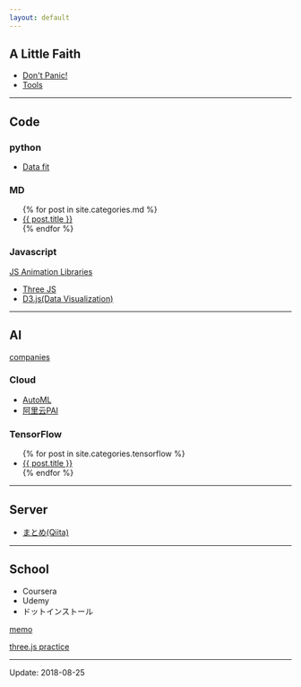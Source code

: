 ```yaml
---
layout: default
---
```


## A Little Faith

- [Don't Panic!](https://coolaj86.com/articles/dont-panic.html)
- [Tools](./pages/tools.html) 


***

## Code

### python

- [Data fit](./pages/python-fit.html)

### MD

<ul>
  {% for post in site.categories.md %}
    <li>
      <a href="{{ post.url | remove_first:'/' }}">{{ post.title }}</a>
    </li>
  {% endfor %}
</ul>

### Javascript

[JS Animation Libraries](https://dashbouquet.com/blog/frontend-development/10-javascript-animation-libraries-to-follow-in-2018)

- [Three JS](https://github.com/mrdoob/three.js)
- [D3.js(Data Visualization)](https://d3js.org/)

***

## AI

[companies](./pages/ai-companies.html)

### Cloud

- [AutoML](https://cloud.google.com/automl/)
- [阿里云PAI](https://data.aliyun.com/product/learn)

### TensorFlow

<ul>
  {% for post in site.categories.tensorflow %}
    <li>
      <a href="{{ post.url | remove_first:'/' }}">{{ post.title }}</a>
    </li>
  {% endfor %}
</ul>

***

## Server

- [まとめ(Qiita)](https://qiita.com/you8/items/670bfa6573cec2494c96)

***

## School
- Coursera
- Udemy
- ドットインストール

[memo](./pages/memo.html)

[three.js practice](./pages/three.html)

***

Update: 2018-08-25